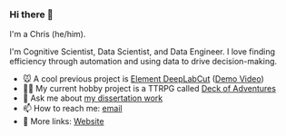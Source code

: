 ### Hi there 👋

I'm a Chris (he/him). 

I'm Cognitive Scientist, Data Scientist, and Data Engineer. I love finding efficiency through automation and using data to drive decision-making.

- 🐭 A cool previous project is [Element DeepLabCut](https://github.com/cbroz1/element-deeplabcut) ([Demo Video](https://www.youtube.com/watch?v=8FDjTuQ52gQ))
- 🧙‍♂️ My current hobby project is a TTRPG called [Deck of Adventures](https://github.com/DeckofAdventures/TheGame/)
- 💬 Ask me about [my dissertation work](https://www.sciencedirect.com/science/article/pii/S000169181930335X?casa_token=inS2TPkP6MYAAAAA:HqlD4cQMZ5H-dB6LVbjlykO5B95w63iYS8S-97d64kEFARoxuSdeC4KaEqzHbR-8qffqSClsGg)
- 📫 How to reach me: [email](mailto:CBrozdowski@yahoo.com)
- 🔗 More links: [Website](https://chris-broz.carrd.co/)

<!--
**CBroz1/CBroz1** is a ✨ _special_ ✨ repository because its `README.md` (this file) appears on your GitHub profile.

Here are some ideas to get you started:

- 🔭 I’m currently working on ...
- 🌱 I’m currently learning ...
- 👯 I’m looking to collaborate on ...
- 🤔 I’m looking for help with ...
- 💬 Ask me about ...
- 📫 How to reach me: ...
- 😄 Pronouns: ...
- ⚡ Fun fact: ...
-->
